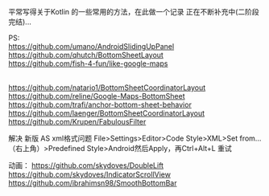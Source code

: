 平常写得关于Kotlin 的一些常用的方法，在此做一个记录 正在不断补充中(二阶段完结)...

PS:<br>
https://github.com/umano/AndroidSlidingUpPanel <br>
https://github.com/qhutch/BottomSheetLayout <br>
https://github.com/fish-4-fun/like-google-maps <br><br>

https://github.com/natario1/BottomSheetCoordinatorLayout <br>
https://github.com/reline/Google-Maps-BottomSheet <br>
https://github.com/trafi/anchor-bottom-sheet-behavior <br>
https://github.com/laenger/BottomSheetCoordinatorLayout <br>
https://github.com/Krupen/FabulousFilter <br>

解决 新版 AS xml格式问题
File>Settings>Editor>Code Style>XML>Set from...（右上角）>Predefined Style>Android然后Apply，再Ctrl+Alt+L 重试 <br>

动画：
https://github.com/skydoves/DoubleLift <br>
https://github.com/skydoves/IndicatorScrollView <br>
https://github.com/ibrahimsn98/SmoothBottomBar <br>



